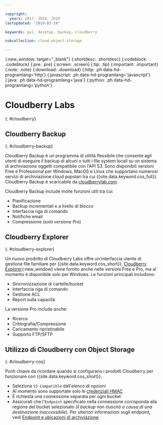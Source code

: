 ```yaml
---

copyright:
  years: 2017, 2018, 2019
lastupdated: "2019-03-19"

keywords: gui, desktop, backup, cloudberry

subcollection: cloud-object-storage

---
```

{:new_window: target="_blank"}
{:shortdesc: .shortdesc}
{:codeblock: .codeblock}
{:pre: .pre}
{:screen: .screen}
{:tip: .tip}
{:important: .important}
{:note: .note}
{:download: .download} 
{:http: .ph data-hd-programlang='http'} 
{:javascript: .ph data-hd-programlang='javascript'} 
{:java: .ph data-hd-programlang='java'} 
{:python: .ph data-hd-programlang='python'}


# Cloudberry Labs
{: #cloudberry}

## Cloudberry Backup
{: #cloudberry-backup}

Cloudberry Backup è un programma di utilità flessibile che consente agli utenti di eseguire il backup di alcuni o tutti i file system locali su un sistema di archiviazione oggetti compatibile con l'API S3. Sono disponibili versioni Free e Professional per Windows, MacOS e Linux che supportano numerosi servizi di archiviazione cloud popolari tra cui {{site.data.keyword.cos_full}}. Cloudberry Backup è scaricabile da [cloudberrylab.com](https://www.cloudberrylab.com/).

Cloudberry Backup include molte funzioni utili tra cui:

* Pianificazione
* Backup incrementali e a livello di blocco
* Interfaccia riga di comando
* Notifiche email
* Compressione (*solo versione Pro*)

## Cloudberry Explorer
{: #cloudberry-explorer}

Un nuovo prodotto di Cloudberry Labs offre un'interfaccia utente di gestione file familiare per {{site.data.keyword.cos_short}}. [Cloudberry Explorer](https://www.cloudberrylab.com/explorer.aspx){:new_window} viene fornito anche nelle versioni Free e Pro, ma al momento è disponibile solo per Windows. Le funzioni principali includono:

* Sincronizzazione di cartelle/bucket
* Interfaccia riga di comando
* Gestione ACL
* Report sulla capacità

La versione Pro include anche:
* Ricerca 
* Crittografia/Compressione
* Caricamento ripristinabile
* Supporto FTP/SFTP

## Utilizzo di Cloudberry con Object Storage
{: #cloudberry-cos}

Punti chiave da ricordare quando si configurano i prodotti Cloudberry per funzionare con {{site.data.keyword.cos_short}}:

* Seleziona `S3 Compatible` dall'elenco di opzioni
* Al momento sono supportate solo le [credenziali HMAC](/docs/services/cloud-object-storage/hmac?topic=cloud-object-storage-hmac#using-hmac-credentials)
* È richiesta una connessione separata per ogni bucket
* Assicurati che l'`Endpoint` specificato nella connessione corrisponda alla regione del bucket selezionato (*il backup non riuscirà a causa di una destinazione inaccessibile*). Per ulteriori informazioni sugli endpoint, vedi [Endpoint e ubicazioni di archiviazione](/docs/services/cloud-object-storage?topic=cloud-object-storage-endpoints#endpoints).

